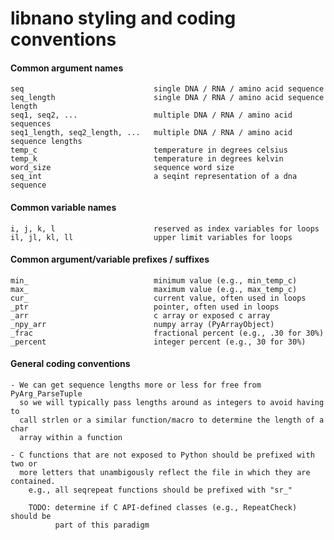 libnano styling and coding conventions
=====================================

#### Common argument names

    seq                             single DNA / RNA / amino acid sequence
    seq_length                      single DNA / RNA / amino acid sequence length
    seq1, seq2, ...                 multiple DNA / RNA / amino acid sequences
    seq1_length, seq2_length, ...   multiple DNA / RNA / amino acid sequence lengths
    temp_c                          temperature in degrees celsius
    temp_k                          temperature in degrees kelvin
    word_size                       sequence word size
    seq_int                         a seqint representation of a dna sequence

#### Common variable names

    i, j, k, l                      reserved as index variables for loops
    il, jl, kl, ll                  upper limit variables for loops

#### Common argument/variable prefixes / suffixes

    min_                            minimum value (e.g., min_temp_c)
    max_                            maximum value (e.g., max_temp_c)
    cur_                            current value, often used in loops
    _ptr                            pointer, often used in loops
    _arr                            c array or exposed c array
    _npy_arr                        numpy array (PyArrayObject)
    _frac                           fractional percent (e.g., .30 for 30%)
    _percent                        integer percent (e.g., 30 for 30%)
    
#### General coding conventions

    - We can get sequence lengths more or less for free from PyArg_ParseTuple
      so we will typically pass lengths around as integers to avoid having to
      call strlen or a similar function/macro to determine the length of a char
      array within a function

    - C functions that are not exposed to Python should be prefixed with two or
      more letters that unambigously reflect the file in which they are contained.
        e.g., all seqrepeat functions should be prefixed with "sr_"

        TODO: determine if C API-defined classes (e.g., RepeatCheck) should be
              part of this paradigm
